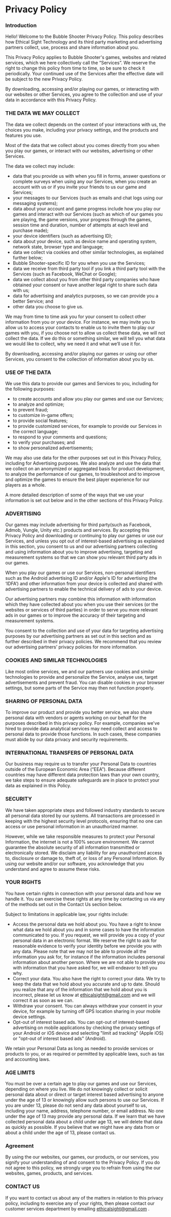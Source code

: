 # Privacy Policy


### Introduction

Hello! Welcome to the Bubble Shooter Privacy Policy. This policy describes how Ethical Sight Technology and its third party marketing and advertising partners collect, use, process and share information about you.

This Privacy Policy applies to Bubble Shooter's games, websites and related services, which we here collectively call the “Services”. We reserve the right to change this policy from time to time, so be sure to check it periodically. Your continued use of the Services after the effective date will be subject to the new Privacy Policy.

By downloading, accessing and/or playing our games, or interacting with our websites or other Services, you agree to the collection and use of your data in accordance with this Privacy Policy.

  

### THE DATA WE MAY COLLECT

The data we collect depends on the context of your interactions with us, the choices you make, including your privacy settings, and the products and features you use.

Most of the data that we collect about you comes directly from you when you play our games, or interact with our websites, advertising or other Services.

The data we collect may include:

-   data that you provide us with when you fill in forms, answer questions or complete surveys when using any our Services, when you create an account with us or if you invite your friends to us our game and Services;
-   your messages to our Services (such as emails and chat logs using our messaging systems);
-   data about your account and game progress include how you play our games and interact with our Services (such as which of our games you are playing, the game versions, your progress through the games, session time and duration, number of attempts at each level and purchase made);
-   your device identifiers (such as advertising ID);
-   data about your device, such as device name and operating system, network state, browser type and language;
-   data we collect via cookies and other similar technologies, as explained further below;
-   Bubble Shooter-specific ID for you when you use the Services;
-   data we receive from third party tool if you link a third party tool with the Services (such as Facebook, WeChat or Google);
-   data we collect about you from other third party companies who have obtained your consent or have another legal right to share such data with us;
-   data for advertising and analytics purposes, so we can provide you a better Service; and
-   other data you choose to give us.

We may from time to time ask you for your consent to collect other information from you or your device. For instance, we may invite you to allow us to access your contacts to enable us to invite them to play our games with you, if you choose not to allow us collect these data, we will not collect the data. If we do this or something similar, we will tell you what data we would like to collect, why we need it and what we’ll use it for.

By downloading, accessing and/or playing our games or using our other Services, you consent to the collection of information about you by us.

  

### USE OF THE DATA

We use this data to provide our games and Services to you, including for the following purposes:

-   to create accounts and allow you play our games and use our Services;
-   to analyze and optimize;
-   to prevent fraud;
-   to customize in-game offers;
-   to provide social features;
-   to provide customized services, for example to provide our Services in the correct language;
-   to respond to your comments and questions;
-   to verify your purchases; and
-   to show personalized advertisements;

We may also use data for the other purposes set out in this Privacy Policy, including for Advertising purposes. We also analyze and use the data that we collect on an anonymized or aggregated basis for product development, to analyze the performance of our games, to troubleshoot and to improve and optimize the games to ensure the best player experience for our players as a whole.

A more detailed description of some of the ways that we use your information is set out below and in the other sections of this Privacy Policy.

  

### ADVERTISING

Our games may include advertising for third party(such as Facebook, Admob, Vungle, Unity etc.) products and services. By accepting this Privacy Policy and downloading or continuing to play our games or use our Services, and unless you opt out of interest-based advertising as explained in this section, you consent to us and our advertising partners collecting and using information about you to improve advertising, targeting and measurement systems so that we can show you relevant third party ads in our games.

When you play our games or use our Services, non-personal identifiers such as the Android advertising ID and/or Apple's ID for advertising (the ‘IDFA’) and other information from your device is collected and shared with advertising partners to enable the technical delivery of ads to your device.

Our advertising partners may combine this information with information which they have collected about you when you use their services (or the websites or services of third parties) in order to serve you more relevant ads in our games or to improve the accuracy of their targeting and measurement systems.

You consent to the collection and use of your data for targeting advertising purposes by our advertising partners as set out in this section and as further described in their privacy policies. We recommend that you review our advertising partners’ privacy policies for more information.

  

### COOKIES AND SIMILAR TECHNOLOGIES

Like most online services, we and our partners use cookies and similar technologies to provide and personalize the Service, analyse use, target advertisements and prevent fraud. You can disable cookies in your browser settings, but some parts of the Service may then not function properly.

  

### SHARING OF PERSONAL DATA

To improve our product and provide you better service, we also share personal data with vendors or agents working on our behalf for the purposes described in this privacy policy. For example, companies we've hired to provide data analytical services may need collect and access to personal data to provide those functions. In such cases, these companies must abide by our data privacy and security requirements.

  

### INTERNATIONAL TRANSFERS OF PERSONAL DATA

Our business may require us to transfer your Personal Data to countries outside of the European Economic Area (“EEA”). Because different countries may have different data protection laws than your own country, we take steps to ensure adequate safeguards are in place to protect your data as explained in this Policy.

  

### SECURITY

We have taken appropriate steps and followed industry standards to secure all personal data stored by our systems. All transactions are processed in keeping with the highest security level protocols, ensuring that no one can access or use personal information in an unauthorized manner.

However, while we take responsible measures to protect your Personal Information, the internet is not a 100% secure environment. We cannot guarantee the absolute security of all information transmitted or electronically stored. We disclaim any liability for any unauthorized access to, disclosure or damage to, theft of, or loss of any Personal Information. By using our website and/or our software, you acknowledge that you understand and agree to assume these risks.

  

### YOUR RIGHTS

You have certain rights in connection with your personal data and how we handle it. You can exercise these rights at any time by contacting us via any of the methods set out in the Contact Us section below.

Subject to limitations in applicable law, your rights include:

-   Access the personal data we hold about you. You have a right to know what data we hold about you and in some cases to have the information communicated to you. If you request, we will provide you a copy of your personal data in an electronic format. We reserve the right to ask for reasonable evidence to verify your identity before we provide you with any data. Please note that we may not be able to provide all the information you ask for, for instance if the information includes personal information about another person. Where we are not able to provide you with information that you have asked for, we will endeavor to tell you why.
-   Correct your data. You also have the right to correct your data. We try to keep the data that we hold about you accurate and up to date. Should you realize that any of the information that we hold about you is incorrect, please let us know at  [ethicalsight@gmail.com](mailto:ethicalsight@gmail.com) and we will correct it as soon as we can.
-   Withdraw your consent. You can always withdraw your consent in your device, for example by turning off GPS location sharing in your mobile device settings.
-   Opt-out of interest based ads. You can opt-out of interest-based advertising on mobile applications by checking the privacy settings of your Android or iOS device and selecting "limit ad tracking" (Apple iOS) or "opt-out of interest based ads" (Android).

We retain your Personal Data as long as needed to provide services or products to you, or as required or permitted by applicable laws, such as tax and accounting laws.

  

### AGE LIMITS

You must be over a certain age to play our games and use our Services, depending on where you live. We do not knowingly collect or solicit personal data about or direct or target interest based advertising to anyone under the age of 13 or knowingly allow such persons to use our Services. If you are under 13, please do not send any data about yourself to us, including your name, address, telephone number, or email address. No one under the age of 13 may provide any personal data. If we learn that we have collected personal data about a child under age 13, we will delete that data as quickly as possible. If you believe that we might have any data from or about a child under the age of 13, please contact us.

  

### Agreement

By using the our websites, our games, our products, or our services, you signify your understanding of and consent to the Privacy Policy. If you do not agree to this policy, we strongly urge you to refrain from using the our websites, games, products, and services.

  

### CONTACT US

If you want to contact us about any of the matters in relation to this privacy policy, including to exercise any of your rights, then please contact our customer services department by emailing  [ethicalsight@gmail.com](mailto:ethicalsight@gmail.com) .
